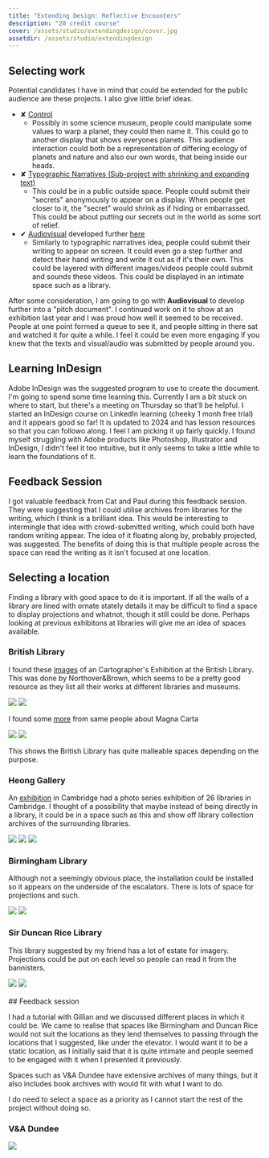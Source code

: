 ```yaml
---
title: "Extending Design: Reflective Encounters"
description: "20 credit course"
cover: /assets/studio/extendingdesign/cover.jpg
assetdir: /assets/studio/extendingdesign
---
```


## Selecting work

Potential candidates I have in mind that could be extended for the public audience are these projects. I also give little brief ideas.

* ✘ [Control](https://allyradomski.art/journal/control)
    - Possibly in some science museum, people could manipulate some values to warp a planet, they could then name it. This could go to another display that shows everyones planets. This audience interaction could both be a representation of differing ecology of planets and nature and also our own words, that being inside our heads.
* ✘ [Typographic Narratives (Sub-project with shrinking and expanding text)](https://allyradomski.art/journal/typographic-narratives) 
    - This could be in a public outside space. People could submit their "secrets" anonymously to appear on a display. When people get closer to it, the "secret" would shrink as if hiding or embarrassed. This could be about putting our secrets out in the world as some sort of relief. 
* ✔ [Audiovisual](https://allyradomski.art/journal/audiovisual) developed further [here](https://allyradomski.art/work/peacelove)
    - Similarly to typographic narratives idea, people could submit their writing to appear on screen. It could even go a step further and detect their hand writing and write it out as if it's their own. This could be layered with different images/videos people could submit and sounds these videos. This could be displayed in an intimate space such as a library. 

After some consideration, I am going to go with **Audiovisual** to develop further into a "pitch document". I continued work on it to show at an exhibition last year and I was proud how well it seemed to be received. People at one point formed a queue to see it, and people sitting in there sat and watched it for quite a while. I feel it could be even more engaging if you knew that the texts and visual/audio was submitted by people around you. 

## Learning InDesign

Adobe InDesign was the suggested program to use to create the document. I'm going to spend some time learning this. Currently I am a bit stuck on where to start, but there's a meeting on Thursday so that'll be helpful. I started an InDesign course on LinkedIn learning (cheeky 1 monh free trial) and it appears good so far! It is updated to 2024 and has lesson resources so that you can followo along. I feel I am picking it up fairly quickly. I found myself struggling with Adobe products like Photoshop, Illustrator and InDesign, I didn't feel it too intuitive, but it only seems to take a little while to learn the foundations of it.

## Feedback Session

I got valuable feedback from Cat and Paul during this feedback session. They were suggesting that I could utilise archives from libraries for the writing, which I think is a brilliant idea. This would be interesting to intermingle that idea with crowd-submitted writing, which could both have random writing appear. The idea of it floating along by, probably projected, was suggested. The benefits of doing this is that multiple people across the space can read the writing as it isn't focused at one location.

## Selecting a location

Finding a library with good space to do it is important. If all the walls of a library are lined with ornate stately details it may be difficult to find a space to display projections and whatnot, though it still could be done. Perhaps looking at previous exhibitons at libraries will give me an idea of spaces available. 

### British Library

I found these [images](https://www.northoverbrown.com/design/maps) of an Cartographer's Exhibition at the British Library. This was done by Northover&Brown, which seems to be a pretty good resource as they list all their works at different libraries and museums.

<div class="row">
<img class="col-6" src="https://images.squarespace-cdn.com/content/v1/649329a84517e0697a2f0495/2713efbf-02e2-42ff-93d0-f51a1dcd0f6c/_R5A6815.jpg?format=2500w">
<img class="col-6" src="https://images.squarespace-cdn.com/content/v1/649329a84517e0697a2f0495/ce3fd89b-733c-4bd4-a1d3-667cedbc5532/_R5A6794.jpg?format=2500w">
</div>

I found some [more](https://www.northoverbrown.com/design/magnacarta) from same people about Magna Carta

<div class="row">
<img class="col-6" src="https://images.squarespace-cdn.com/content/v1/649329a84517e0697a2f0495/d6c608f1-7bb2-4ca2-984d-588f71ffd7c9/IMG_4398.jpg?format=1500w">
<img class="col-6" src="https://images.squarespace-cdn.com/content/v1/649329a84517e0697a2f0495/d939187c-7044-4936-8aa5-0616b9947d9c/IMG_4309.jpg?format=1000w">
</div>

This shows the British Library has quite malleable spaces depending on the purpose.

### Heong Gallery

An [exhibition](https://heritagephotographs.com/libraries-at-heong/) in Cambridge had a photo series exhibition of 26 libraries in Cambridge. I thought of a possibility that maybe instead of being directly in a library, it could be in a space such as this and show off library collection archives of the surrounding libraries.

<div class="row gy-4">
<img class="col-6" src="https://heritagephotographs.com/wp-content/uploads/2020/03/Heong-Gallery-cambridge-downing-college-library-exhibition-entire-room-with-trinity-college-wren-library-lecterns.jpg">
<img class="col-6" src="https://heritagephotographs.com/wp-content/uploads/2020/03/Heong-colour_NIK8494-800x534.jpg">
<img class="col-6" src="https://heritagephotographs.com/wp-content/uploads/2020/03/Heong-Gallery-cambridge-downing-college-library-exhibition-young-girl-near-a-window-looking-at-the-wall-of-texture.jpg">
</div>

### Birmingham Library

Although not a seemingly obvious place, the installation could be installed so it appears on the underside of the escalators. There is lots of space for projections and such.

<div class="row gy-4">
<img class="col-6" src="https://i2-prod.business-live.co.uk/incoming/article5795528.ece/ALTERNATES/s1227b/The-Library-of-Birmingham-Book-Rotunda.jpg">
<img class="col-6" src="https://i.pinimg.com/originals/0e/5c/9c/0e5c9c207e914025208bc5649c60f768.jpg">
</div>

### Sir Duncan Rice Library

This library suggested by my friend has a lot of estate for imagery. Projections could be put on each level so people can read it from the bannisters.

<div class="row gy-4">
<img class="col-6" src="https://i.pinimg.com/originals/bc/af/d8/bcafd8ec22c327e28dbef683af95e81d.jpg">
<img class="col-6" src="https://www.urbanrealm.com/images/news/newspic_2392.jpg">
</div>

<br>
## Feedback session

I had a tutorial with Gillian and we discussed different places in which it could be. We came to realise that spaces like Birmingham and Duncan Rice would not suit the locations as they lend themselves to passing through the locations that I suggested, like under the elevator. I would want it to be a static location, as I initially said that it is quite intimate and people seemed to be engaged with it when I presented it previously. 

Spaces such as V&A Dundee have extensive archives of many things, but it also includes book archives with would fit with what I want to do. 

I do need to select a space as a priority as I cannot start the rest of the project without doing so.

### V&A Dundee

<div class="row gy-4">
<img class="col-6" src="https://a.storyblok.com/f/181458/960x560/ada06d36b3/event_bsl-tour-ocean-liners_header-image.jpg">
</div>


